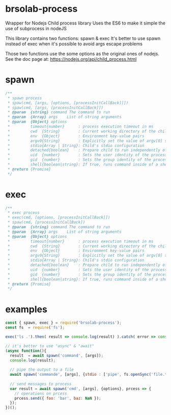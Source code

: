 # brsolab-process
Wrapper for Nodejs Child process library 
Uses the ES6 to make it simple the use of subprocess in nodeJS

This library contains two functions: spawn & exec
It's better to use spawn instead of exec when it's possible to avoid args escape problems

Those two functions use the some options as the original ones of nodejs. See the doc page at: https://nodejs.org/api/child_process.html

# spawn
```javascript
/**
 * spawn process
 * spaw(cmd, [args, [options, [processInitCallBack]]])
 * spaw(cmd, [args, [processInitCallBack]])
 * @param  {string} command The command to run
 * @param  {Array} args    List of string arguments
 * @param  {Object} options
 *         timeout{number}		: process execution timeout in ms 
 *         cwd	{String}		: Current working directory of the child process
 *         env	{Object}		: Environment key-value pairs
 *         argv0{String}		: Explicitly set the value of argv[0] sent to the child process. This will be set to command if not specified.
 *         stdio{Array | String}: Child's stdio configuration
 *         detached{boolean}	: Prepare child to run independently of its parent process.
 *         uid	{number}		: Sets the user identity of the process
 *         gid	{number}		: Sets the group identity of the process
 *         shell{boolean|string}: If true, runs command inside of a shell. Uses '/bin/sh' on UNIX, and process.env.ComSpec on Windows. A different shell can be specified as a string.
 * @return {Promise}
 */
```

# exec
```javascript
/**
 * exec process
 * exec(cmd, [options, [processInitCallBack]])
 * spaw(cmd, [processInitCallBack])
 * @param  {string} command The command to run
 * @param  {Array} args    List of string arguments
 * @param  {Object} options
 *         timeout{number}		: process execution timeout in ms 
 *         cwd	{String}		: Current working directory of the child process
 *         env	{Object}		: Environment key-value pairs
 *         argv0{String}		: Explicitly set the value of argv[0] sent to the child process. This will be set to command if not specified.
 *         stdio{Array | String}: Child's stdio configuration
 *         detached{boolean}	: Prepare child to run independently of its parent process.
 *         uid	{number}		: Sets the user identity of the process
 *         gid	{number}		: Sets the group identity of the process
 *         shell{boolean|string}: If true, runs command inside of a shell. Uses '/bin/sh' on UNIX, and process.env.ComSpec on Windows. A different shell can be specified as a string.
 * @return {Promise}
 */
```

# examples
```javascript
const { spawn, exec } = require('brsolab-process');
const fs  = require('fs');

exec('ls .').then( result => console.log(result) ).catch( error => console.error(error) );

// it's better to use "async" & "await"
(async function(){
  result  = await spawn('command', [args]);
  console.log(result);
  
  // pipe the output to a file
  await spawn('commande', [args], {stdio : ['pipe', fs.openSync('file.txt'), 'pipe']});
  
  // send messages to process
  var result = await spawn('cmd', [args], {options}, prcess => {
    // operations on prcess
    prcess.send({ foo: 'bar', baz: NaN });
  });
})();
```

